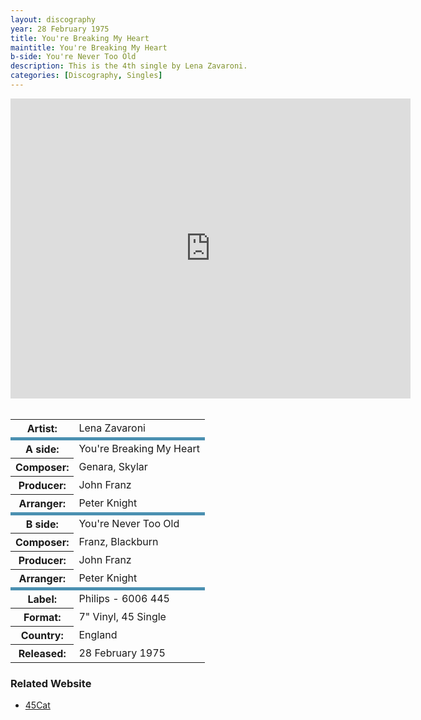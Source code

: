 ```yaml
---
layout: discography
year: 28 February 1975
title: You're Breaking My Heart
maintitle: You're Breaking My Heart
b-side: You're Never Too Old
description: This is the 4th single by Lena Zavaroni.
categories: [Discography, Singles]
---
```


<div class="responsive-video"><iframe width="640px" height="480px" src="https://www.youtube.com/embed/?playlist=m8YQryTU7yA,KoviPL00AFY" frameborder="0" allow="accelerometer; autoplay; clipboard-write; encrypted-media; gyroscope; picture-in-picture" allowfullscreen></iframe></div>
<br />
<table>
<tr><th>Artist:</th><td>Lena Zavaroni</td></tr>
<tr class="split"><th>A side:</th><td>You're Breaking My Heart</td></tr>
<tr><th>Composer:</th><td>Genara, Skylar</td></tr>
<tr><th>Producer:</th><td>John Franz</td></tr>
<tr><th>Arranger:</th><td>Peter Knight</td></tr>
<tr class="split"><th>B side:</th><td>You're Never Too Old</td></tr>
<tr><th>Composer:</th><td>Franz, Blackburn</td></tr>
<tr><th>Producer:</th><td>John Franz</td></tr>
<tr><th>Arranger:</th><td>Peter Knight</td></tr>
<tr class="split"><th>Label:</th><td>Philips - 6006 445</td></tr>
<tr><th>Format:</th><td>7" Vinyl, 45 Single</td></tr>
<tr><th>Country:</th><td>England</td></tr>
<tr><th>Released:</th><td>28 February 1975</td></tr>
</table>

### Related Website
* [45Cat](http://www.45cat.com/record/6006445)

<style>
.split {border-top: solid 5px #4B90B1;}

.fig1 {float:left; width:49%;}

.fig2 {float:right; width:49%;}

.fig3 {float:left; width:100%;}

figcaption {float:left; width:100%;}

@media only screen and (max-width: 700px) {
.fig1, .fig2 {float:left; width:100%;}
figcaption {float:left; width:100%; margin-bottom: 10px;}
}
</style>

